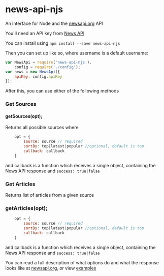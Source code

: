 # news-api-njs
An interface for Node and the [newsapi.org](https://newsapi.org/) API

You'll need an API key from [News API](https://newsapi.org/)

You can install using `npm install --save news-api-njs`

Then you can set up like so, where username is a default username:
```js
var NewsApi = require('news-api-njs'),
    config = require('./config');
var news = new NewsApi({
    apiKey: config.apiKey
});
```

After this, you can use either of the following methods

### Get Sources
#### getSources(opt);
Returns all possible sources
where
```js
    opt = {
        source: source // required
        sortBy: top|latest|popular //optional, default is top
        callback: callback
    }
```
and callback is a function which receives a single object, containing the News API response and `success: true|false` 

### Get Articles
Returns list of articles from a given source
### getArticles(opt);
```js
    opt = {
        source: source // required
        sortBy: top|latest|popular //optional, default is top
        callback: callback
    }
```
and callback is a function which receives a single object, containing the News API response and `success: true|false` 

You can read a full description of what options do and what the response looks like at [newsapi.org](https://newsapi.org/), or view [examples](../master/examples/examples.js)
